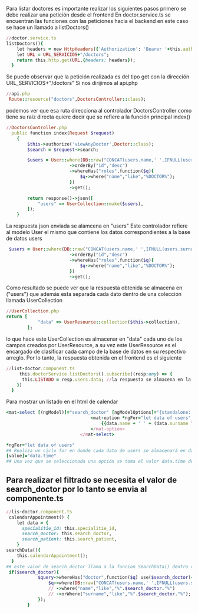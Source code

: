 
Para listar doctores es importante realizar los siguientes pasos
primero se debe realizar una petición desde el frontend
En doctor.service.ts se encuentran las funciones con las peticiones hacia el backend en este caso se hace un llamado a listDoctors()
```ruby
//doctor.service.ts
listDoctors(){
    let headers = new HttpHeaders({'Authorization': 'Bearer '+this.authService.token});
    let URL = URL_SERVICIOS+"/doctors";
    return this.http.get(URL,{headers: headers});
  }
```
Se puede observar que la petición realizada es del tipo get con la dirección URL_SERVICIOS+"/doctors" Si nos dirijimos al api.php
```ruby
//api.php
 Route::resource("doctors",DoctorsController::class);
```
podemos ver que esa ruta direcciona al controlador DoctorsController como tiene su raiz directa quiere decir que se refiere a la función principal index()
```ruby
//DoctorsController.php
  public function index(Request $request)
    {
        $this->authorize('viewAnyDoctor',Doctor::class);
        $search = $request->search;

        $users = User::where(DB::raw("CONCAT(users.name,' ',IFNULL(users.surname,''),' ',users.email)"),"like","%".$search."%")
                        ->orderBy("id","desc")
                        ->whereHas("roles",function($q){
                            $q->where("name","like","%DOCTOR%");
                        })
                        ->get();

        return response()->json([
            "users" => UserCollection::make($users),
        ]);
    }
```
La respuesta json enviada se alamcena en "users"
Este controlador refiere al modelo User el mismo que contiene los datos correspondientes a la base de datos users
``` ruby
 $users = User::where(DB::raw("CONCAT(users.name,' ',IFNULL(users.surname,''),' ',users.email)"),"like","%".$search."%")
                        ->orderBy("id","desc")
                        ->whereHas("roles",function($q){
                            $q->where("name","like","%DOCTOR%");
                        })
                        ->get();
```
Como resultado se puede ver que la respuesta obtenida se almacena en ("users") que además esta separada cada dato dentro de una colección llamada UserCollection
``` ruby
//UserCollection.php
return [
            "data" => UserResource::collection($this->collection),
        ];
```
lo que hace este UserCollection es almacenar en "data" cada uno de los campos creados por UserResource, a su vez este UserResource es el encargado de clasificar cada campo de la base de datos en su respectivo arreglo.
Por lo tanto, la respuesta obtenida en el frontend es el siguiente
``` ruby
//list-doctor.component.ts
     this.doctorService.listDoctors().subscribe((resp:any) => {
      this.LISTADO = resp.users.data; //la respuesta se almacena en la variable LISTADO
    })
  }
```
Para mostrar un listado en el html de calendar
``` ruby
<mat-select [(ngModel)]="search_doctor" [ngModelOptions]="{standalone: true}" class="form-control select"  placeholder="Select doctor">
                                <mat-option *ngFor="let data of users" [value]="data.name + ' ' + (data.surname ? data.surname : '')">
                                    {{data.name + ' ' + (data.surname ? data.surname : '')}}
                                </mat-option>
                            </mat-select>
```
``` ruby
*ngFor="let data of users"
## Realiza un ciclo for en donde cada dato de users se almacenará en data que será la encargada de mostrar o devolver valores especificos para visualización como data.name, data_id etc.
[value]="data.time"
## Una vez que se seleccionada una opción se toma el valor data.time de ese usuario y lo pasa a la variable [(ngModel)]="search_doctor"
```
## Para realizar el filtrado se necesita el valor de search_doctor por lo tanto se envia al componente.ts
``` ruby
//lis-doctor.component.ts
 calendarAppointment() {
    let data = {
      specialitie_id: this.specialitie_id,
      search_doctor: this.search_doctor,
      search_patient: this.search_patient,
    }
searchData(){
    this.calendarAppointment();
  }
## este valor de search_doctor llama a la funcion SearchData() dentro del appointment.php el mismo que contiene la función y realizará el filtrado de los appoinments agendados a ese médico
 if($search_doctor){
            $query->whereHas("doctor",function($q) use($search_doctor){
                $q->where(DB::raw("CONCAT(users.name,' ',IFNULL(users.surname,''),' ',IFNULL(users.email,''))"),"like","%".$search_doctor."%");
                // ->where("name","like","%".$search_doctor."%")
                // ->orWhere("surname","like","%".$search_doctor."%");
            });
        }
```
